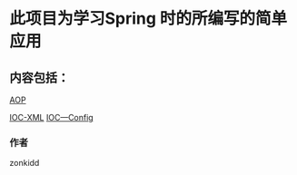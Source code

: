 # 此项目为学习Spring 时的所编写的简单应用

内容包括：
----

[AOP](https://github.com/zonkidd/Spring-learing/tree/master/Spring%20AOP)  

[IOC-XML](https://github.com/zonkidd/Spring-learing/tree/master/Spring%20IOC-XML)
[IOC—Config](https://github.com/zonkidd/Spring-learing/tree/master/Spring%20IOC-Config)
### 作者
zonkidd
